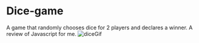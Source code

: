 # Dice-game
A game that randomly chooses dice for 2 players and declares a winner.
A review of Javascript for me.
![diceGif](https://i.imgur.com/MaElSJS.png)
